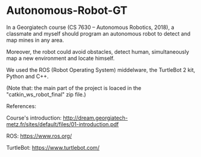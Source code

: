 # Autonomous-Robot-GT

In a Georgiatech course (CS 7630 – Autonomous Robotics, 2018), a classmate and myself should program an autonomous robot to detect and map mines in any area. 

Moreover, the robot could avoid obstacles, detect human, simultaneously map a new environment and locate himself.

We used the ROS (Robot Operating System) middelware, the TurtleBot 2 kit, Python and C++.

(Note that: the main part of the project is loaced in the "catkin_ws_robot_final" zip file.)

References: 

Course's introduction: http://dream.georgiatech-metz.fr/sites/default/files/01-introduction.pdf

ROS: https://www.ros.org/

TurtleBot: https://www.turtlebot.com/
